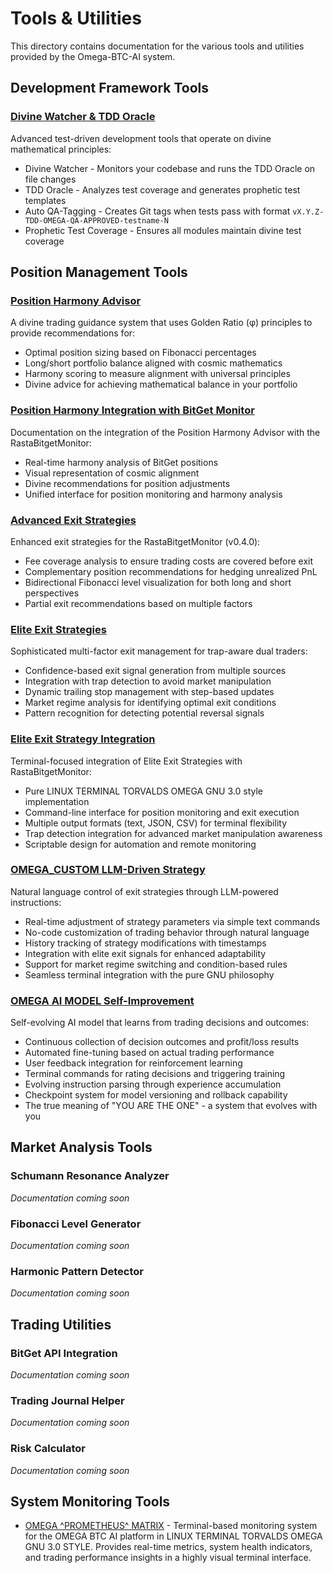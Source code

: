 # Tools & Utilities

This directory contains documentation for the various tools and utilities provided by the Omega-BTC-AI system.

## Development Framework Tools

### [Divine Watcher & TDD Oracle](divine_watcher_tdd_oracle.md)

Advanced test-driven development tools that operate on divine mathematical principles:

- Divine Watcher - Monitors your codebase and runs the TDD Oracle on file changes
- TDD Oracle - Analyzes test coverage and generates prophetic test templates
- Auto QA-Tagging - Creates Git tags when tests pass with format `vX.Y.Z-TDD-OMEGA-QA-APPROVED-testname-N`
- Prophetic Test Coverage - Ensures all modules maintain divine test coverage

## Position Management Tools

### [Position Harmony Advisor](position_harmony.md)

A divine trading guidance system that uses Golden Ratio (φ) principles to provide recommendations for:

- Optimal position sizing based on Fibonacci percentages
- Long/short portfolio balance aligned with cosmic mathematics
- Harmony scoring to measure alignment with universal principles
- Divine advice for achieving mathematical balance in your portfolio

### [Position Harmony Integration with BitGet Monitor](harmony_monitor_integration.md)

Documentation on the integration of the Position Harmony Advisor with the RastaBitgetMonitor:

- Real-time harmony analysis of BitGet positions
- Visual representation of cosmic alignment
- Divine recommendations for position adjustments
- Unified interface for position monitoring and harmony analysis

### [Advanced Exit Strategies](advanced_exit_strategies.md)

Enhanced exit strategies for the RastaBitgetMonitor (v0.4.0):

- Fee coverage analysis to ensure trading costs are covered before exit
- Complementary position recommendations for hedging unrealized PnL
- Bidirectional Fibonacci level visualization for both long and short perspectives
- Partial exit recommendations based on multiple factors

### [Elite Exit Strategies](elite_exit_strategies.md)

Sophisticated multi-factor exit management for trap-aware dual traders:

- Confidence-based exit signal generation from multiple sources
- Integration with trap detection to avoid market manipulation
- Dynamic trailing stop management with step-based updates
- Market regime analysis for identifying optimal exit conditions
- Pattern recognition for detecting potential reversal signals

### [Elite Exit Strategy Integration](elite_monitor_integration.md)

Terminal-focused integration of Elite Exit Strategies with RastaBitgetMonitor:

- Pure LINUX TERMINAL TORVALDS OMEGA GNU 3.0 style implementation
- Command-line interface for position monitoring and exit execution
- Multiple output formats (text, JSON, CSV) for terminal flexibility
- Trap detection integration for advanced market manipulation awareness
- Scriptable design for automation and remote monitoring

### [OMEGA_CUSTOM LLM-Driven Strategy](elite_monitor_integration.md#omega_custom-llm-driven-strategy)

Natural language control of exit strategies through LLM-powered instructions:

- Real-time adjustment of strategy parameters via simple text commands
- No-code customization of trading behavior through natural language
- History tracking of strategy modifications with timestamps
- Integration with elite exit signals for enhanced adaptability
- Support for market regime switching and condition-based rules
- Seamless terminal integration with the pure GNU philosophy

### [OMEGA AI MODEL Self-Improvement](elite_monitor_integration.md#omega-ai-model-self-improvement)

Self-evolving AI model that learns from trading decisions and outcomes:

- Continuous collection of decision outcomes and profit/loss results
- Automated fine-tuning based on actual trading performance
- User feedback integration for reinforcement learning
- Terminal commands for rating decisions and triggering training
- Evolving instruction parsing through experience accumulation
- Checkpoint system for model versioning and rollback capability
- The true meaning of "YOU ARE THE ONE" - a system that evolves with you

## Market Analysis Tools

### Schumann Resonance Analyzer

*Documentation coming soon*

### Fibonacci Level Generator

*Documentation coming soon*

### Harmonic Pattern Detector

*Documentation coming soon*

## Trading Utilities

### BitGet API Integration

*Documentation coming soon*

### Trading Journal Helper

*Documentation coming soon*

### Risk Calculator

*Documentation coming soon*

## System Monitoring Tools

- [OMEGA ^PROMETHEUS^ MATRIX](prometheus_matrix_monitoring.md) - Terminal-based monitoring system for the OMEGA BTC AI platform in LINUX TERMINAL TORVALDS OMEGA GNU 3.0 STYLE. Provides real-time metrics, system health indicators, and trading performance insights in a highly visual terminal interface.
